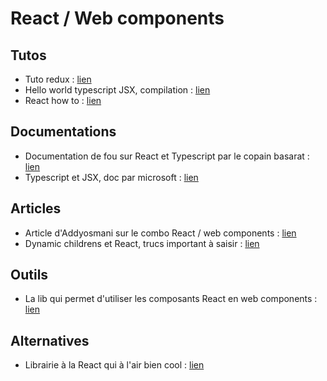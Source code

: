 # React / Web components

## Tutos

- Tuto redux : [lien](https://egghead.io/lessons/javascript-redux-the-single-immutable-state-tree)
- Hello world typescript JSX, compilation : [lien](http://staxmanade.com/2015/08/playing-with-typescript-and-jsx/)
- React how to : [lien](https://github.com/petehunt/react-howto)


## Documentations

- Documentation de fou sur React et Typescript par le copain basarat : [lien](https://basarat.gitbooks.io/typescript/content/docs/jsx/tsx.html)
- Typescript et JSX, doc par microsoft : [lien](https://github.com/Microsoft/TypeScript/wiki/JSX)


## Articles

- Article d'Addyosmani sur le combo React / web components : [lien](https://addyosmani.com/blog/component-interop-with-react-and-custom-elements/)
- Dynamic childrens et React, trucs important à saisir : [lien](http://blog.arkency.com/2014/10/react-dot-js-and-dynamic-children-why-the-keys-are-important/)


## Outils

- La lib qui permet d'utiliser les composants React en web components : [lien](https://github.com/PixelsCommander/ReactiveElements)


## Alternatives


- Librairie à la React qui à l'air bien cool : [lien](http://riotjs.com/)